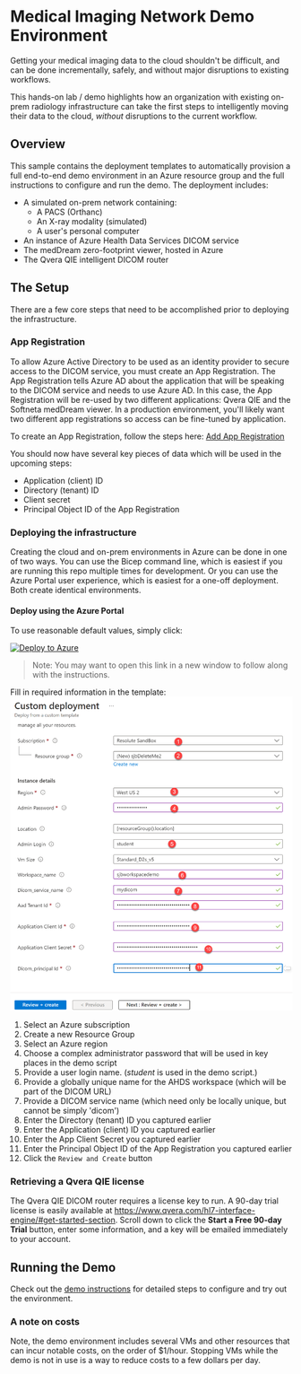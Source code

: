 # Medical Imaging Network Demo Environment
Getting your medical imaging data to the cloud shouldn't be difficult, and can be done incrementally, safely, and without major disruptions to existing workflows.

This hands-on lab / demo highlights how an organization with existing on-prem radiology infrastructure can take the first steps to intelligently moving their data to the cloud, _without_ disruptions to the current workflow. 

## Overview
This sample contains the deployment templates to automatically provision a full end-to-end demo environment in an Azure resource group and the full instructions to configure and run the demo.  The deployment includes:
- A simulated on-prem network containing: 
    - A PACS (Orthanc)
    - An X-ray modality (simulated)
    - A user's personal computer
- An instance of Azure Health Data Services DICOM service 
- The medDream zero-footprint viewer, hosted in Azure
- The Qvera QIE intelligent DICOM router 

## The Setup
There are a few core steps that need to be accomplished prior to deploying the infrastructure.

### App Registration
To allow Azure Active Directory to be used as an identity provider to secure access to the DICOM service, you must create an App Registration. The App Registration tells Azure AD about the application that will be speaking to the DICOM service and needs to use Azure AD. In this case, the App Registration will be re-used by two different applications: Qvera QIE and the Softneta medDream viewer. In a production environment, you'll likely want two different app registrations so access can be fine-tuned by application.

To create an App Registration, follow the steps here: [Add App Registration](add-app-reg.md)

You should now have several key pieces of data which will be used in the upcoming steps:
- Application (client) ID
- Directory (tenant) ID
- Client secret
- Principal Object ID of the App Registration

### Deploying the infrastructure
Creating the cloud and on-prem environments in Azure can be done in one of two ways. You can use the Bicep command line, which is easiest if you are running this repo multiple times for development. Or you can use the Azure Portal user experience, which is easiest for a one-off deployment. Both create identical environments.

#### Deploy using the Azure Portal
To use reasonable default values, simply click: 

[![Deploy to Azure](https://aka.ms/deploytoazurebutton)](https://portal.azure.com/#create/Microsoft.Template/uri/https%3A%2F%2Fraw.githubusercontent.com%2FAzure-Samples%2Fazure-health-data-services-samples%2Fmain%2Fsamples%2Fdicom-demo-env%2Fenvironments%2Fall-up-demo-deployment.json)

> Note: You may want to open this link in a new window to follow along with the instructions.  

Fill in required information in the template: 
![Steps to deploy using the Portal](readme-images/steps-deploy-full-infra-using-portal.png "Steps to deploy using the Portal")
1. Select an Azure subscription
2. Create a new Resource Group
3. Select an Azure region 
4. Choose a complex administrator password that will be used in key places in the demo script
5. Provide a user login name. (_student_ is used in the demo script.)
6. Provide a globally unique name for the AHDS workspace (which will be part of the DICOM URL)
7. Provide a DICOM service name (which need only be locally unique, but cannot be simply 'dicom')
8. Enter the Directory (tenant) ID you captured earlier
9. Enter the Application (client) ID you captured earlier
10. Enter the App Client Secret you captured earlier
11. Enter the Principal Object ID of the App Registration you captured earlier
12. Click the `Review and Create` button

### Retrieving a Qvera QIE license
The Qvera QIE DICOM router requires a license key to run. A 90-day trial license is easily available at https://www.qvera.com/hl7-interface-engine/#get-started-section. Scroll down to click the **Start a Free 90-day Trial** button, enter some information, and a key will be emailed immediately to your account.

## Running the Demo
Check out the [demo instructions](demo-instructions.md) for detailed steps to configure and try out the environment.  

### A note on costs
Note, the demo environment includes several VMs and other resources that can incur notable costs, on the order of $1/hour.  Stopping VMs while the demo is not in use is a way to reduce costs to a few dollars per day.  